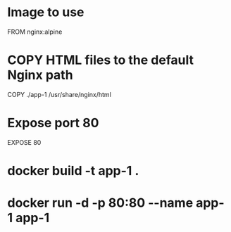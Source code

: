 # Image to use
FROM nginx:alpine

# COPY HTML files to the default Nginx path
COPY ./app-1 /usr/share/nginx/html

# Expose port 80
EXPOSE 80

# docker build -t app-1 .
# docker run -d -p 80:80 --name app-1 app-1